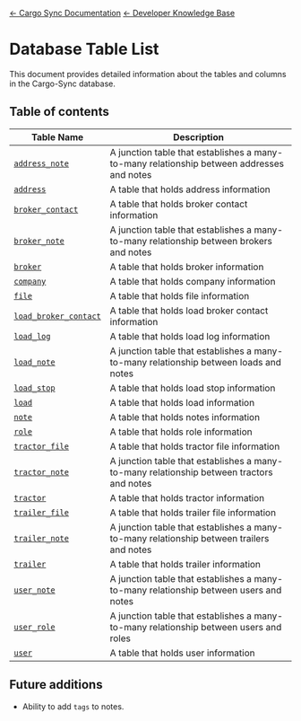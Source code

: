 [← Cargo Sync Documentation](../../../readme.md) [← Developer Knowledge Base](../readme.md)

# Database Table List

This document provides detailed information about the tables and columns in the Cargo-Sync database.

## Table of contents

|Table Name|Description|
|-|-|
|[`address_note`](./tables/address-note-table.md)|A junction table that establishes a many-to-many relationship between addresses and notes|
|[`address`](./tables/address-table.md)|A table that holds address information|
|[`broker_contact`](./tables/broker-contact-table.md)|A table that holds broker contact information|
|[`broker_note`](./tables/broker-note-table.md)|A junction table that establishes a many-to-many relationship between brokers and notes|
|[`broker`](./tables/broker-table.md)|A table that holds broker information|
|[`company`](./tables/company-table.md)|A table that holds company information|
|[`file`](./tables/file-table.md)|A table that holds file information|
|[`load_broker_contact`](./tables/load-broker-contact-table.md)|A table that holds load broker contact information|
|[`load_log`](./tables/load-log-table.md)|A table that holds load log information|
|[`load_note`](./tables/load-note-table.md)|A junction table that establishes a many-to-many relationship between loads and notes|
|[`load_stop`](./tables/load-stop-table.md)|A table that holds load stop information|
|[`load`](./tables/load-table.md)|A table that holds load information|
|[`note`](./tables/note-table.md)|A table that holds notes information|
|[`role`](./tables/role-table.md)|A table that holds role information|
|[`tractor_file`](./tables/tractor-file-table.md)|A table that holds tractor file information|
|[`tractor_note`](./tables/tractor-note-table.md)|A junction table that establishes a many-to-many relationship between tractors and notes|
|[`tractor`](./tables/tractor-table.md)|A table that holds tractor information|
|[`trailer_file`](./tables/trailer-file-table.md)|A table that holds trailer file information|
|[`trailer_note`](./tables/trailer-note-table.md)|A junction table that establishes a many-to-many relationship between trailers and notes|
|[`trailer`](./tables/trailer-table.md)|A table that holds trailer information|
|[`user_note`](./tables/user-note-table.md.md)|A junction table that establishes a many-to-many relationship between users and notes
|[`user_role`](./tables/user-role-table.md)|A junction table that establishes a many-to-many relationship between users and roles|
|[`user`](./tables/user-table.md)|A table that holds user information|


## Future additions
- Ability to add `tags` to notes.